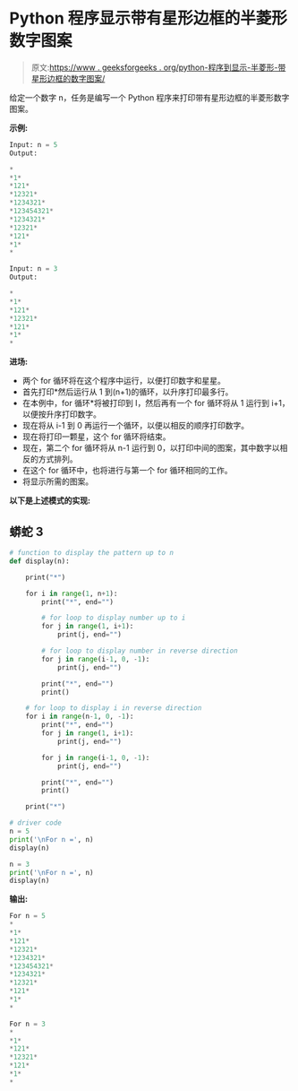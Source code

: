 # Python 程序显示带有星形边框的半菱形数字图案

> 原文:[https://www . geeksforgeeks . org/python-程序到显示-半菱形-带星形边框的数字图案/](https://www.geeksforgeeks.org/python-program-to-display-half-diamond-pattern-of-numbers-with-star-border/)

给定一个数字 n，任务是编写一个 Python 程序来打印带有星形边框的半菱形数字图案。

**示例:**

```py
Input: n = 5
Output:

*
*1*
*121*
*12321*
*1234321*
*123454321*
*1234321*
*12321*
*121*
*1*
*

Input: n = 3
Output:

*
*1*
*121*
*12321*
*121*
*1*
*
```

**进场:**

*   两个 for 循环将在这个程序中运行，以便打印数字和星星。
*   首先打印*然后运行从 1 到(n+1)的循环，以升序打印最多行。
*   在本例中，for 循环*将被打印到 I，然后再有一个 for 循环将从 1 运行到 i+1，以便按升序打印数字。
*   现在将从 i-1 到 0 再运行一个循环，以便以相反的顺序打印数字。
*   现在将打印一颗星，这个 for 循环将结束。
*   现在，第二个 for 循环将从 n-1 运行到 0，以打印中间的图案，其中数字以相反的方式排列。
*   在这个 for 循环中，也将进行与第一个 for 循环相同的工作。
*   将显示所需的图案。

**以下是上述模式的实现:**

## 蟒蛇 3

```py
# function to display the pattern up to n
def display(n):  

    print("*")

    for i in range(1, n+1):
        print("*", end="")

        # for loop to display number up to i
        for j in range(1, i+1):  
            print(j, end="")

        # for loop to display number in reverse direction    
        for j in range(i-1, 0, -1):  
            print(j, end="")

        print("*", end="")
        print()

    # for loop to display i in reverse direction
    for i in range(n-1, 0, -1):
        print("*", end="")
        for j in range(1, i+1):
            print(j, end="")

        for j in range(i-1, 0, -1):
            print(j, end="")

        print("*", end="")
        print()

    print("*")

# driver code
n = 5
print('\nFor n =', n)
display(n)

n = 3
print('\nFor n =', n)
display(n)
```

**输出:**

```py
For n = 5
*
*1*
*121*
*12321*
*1234321*
*123454321*
*1234321*
*12321*
*121*
*1*
*

For n = 3
*
*1*
*121*
*12321*
*121*
*1*
*
```